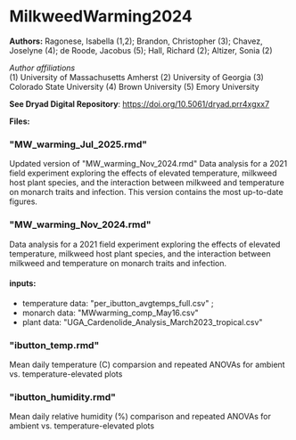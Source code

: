 # MilkweedWarming2024

**Authors:** 
Ragonese, Isabella (1,2); Brandon, Christopher (3); Chavez, Joselyne (4); de Roode, Jacobus (5); Hall, Richard (2); Altizer, Sonia (2)  

*Author affiliations*  
(1) University of Massachusetts Amherst
(2) University of Georgia
(3) Colorado State University
(4) Brown University
(5) Emory University  

**See Dryad Digital Repository**: https://doi.org/10.5061/dryad.prr4xgxx7 

**Files:**
### "MW_warming_Jul_2025.rmd"
Updated version of "MW_warming_Nov_2024.rmd" Data analysis for a 2021 field experiment exploring the effects of elevated temperature, milkweed host plant species, and the interaction between milkweed and temperature on monarch traits and infection. This version contains the most up-to-date figures.
### "MW_warming_Nov_2024.rmd"
Data analysis for a 2021 field experiment exploring the effects of elevated temperature, milkweed host plant species, and the interaction between milkweed and temperature on monarch traits and infection.

#### inputs: 
- temperature data: "per_ibutton_avgtemps_full.csv" ; 
- monarch data: "MWwarming_comp_May16.csv"
- plant data: "UGA_Cardenolide_Analysis_March2023_tropical.csv"

### "ibutton_temp.rmd"
Mean daily temperature (C) comparsion and repeated ANOVAs for ambient vs. temperature-elevated plots

### "ibutton_humidity.rmd"
Mean daily relative humidity (%) comparison and repeated ANOVAs for ambient vs. temperature-elevated plots
